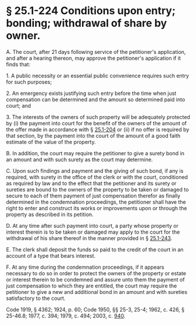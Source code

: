 # § 25.1-224 Conditions upon entry; bonding; withdrawal of share by owner.

<p>A. The court, after 21 days following service of the petitioner's application, and after a hearing thereon, may approve the petitioner's application if it finds that:</p><p>1. A public necessity or an essential public convenience requires such entry for such purposes;</p><p>2. An emergency exists justifying such entry before the time when just compensation can be determined and the amount so determined paid into court; and</p><p>3. The interests of the owners of such property will be adequately protected by (i) the payment into court for the benefit of the owners of the amount of the offer made in accordance with § <a href='http://law.lis.virginia.gov/vacode/25.1-204/'>25.1-204</a> or (ii) if no offer is required by that section, by the payment into the court of the amount of a good faith estimate of the value of the property.</p><p>B. In addition, the court may require the petitioner to give a surety bond in an amount and with such surety as the court may determine.</p><p>C. Upon such findings and payment and the giving of such bond, if any is required, with surety in the office of the clerk or with the court, conditioned as required by law and to the effect that the petitioner and its surety or sureties are bound to the owners of the property to be taken or damaged to secure to each of them payment of just compensation therefor as finally determined in the condemnation proceedings, the petitioner shall have the right to enter and construct its works or improvements upon or through the property as described in its petition.</p><p>D. At any time after such payment into court, a party whose property or interest therein is to be taken or damaged may apply to the court for the withdrawal of his share thereof in the manner provided in § <a href='http://law.lis.virginia.gov/vacode/25.1-243/'>25.1-243</a>.</p><p>E. The clerk shall deposit the funds so paid to the credit of the court in an account of a type that bears interest.</p><p>F. At any time during the condemnation proceedings, if it appears necessary to do so in order to protect the owners of the property or estate or interest therein to be condemned and assure unto them the payment of just compensation to which they are entitled, the court may require the petitioner to give a new and additional bond in an amount and with sureties satisfactory to the court.</p><p>Code 1919, § 4362; 1924, p. 60; Code 1950, §§ 25-3, 25-4; 1962, c. 426, § 25-46.8; 1977, c. 394; 1979, c. 494; 2003, c. <a href='http://lis.virginia.gov/cgi-bin/legp604.exe?031+ful+CHAP0940'>940</a>.</p>